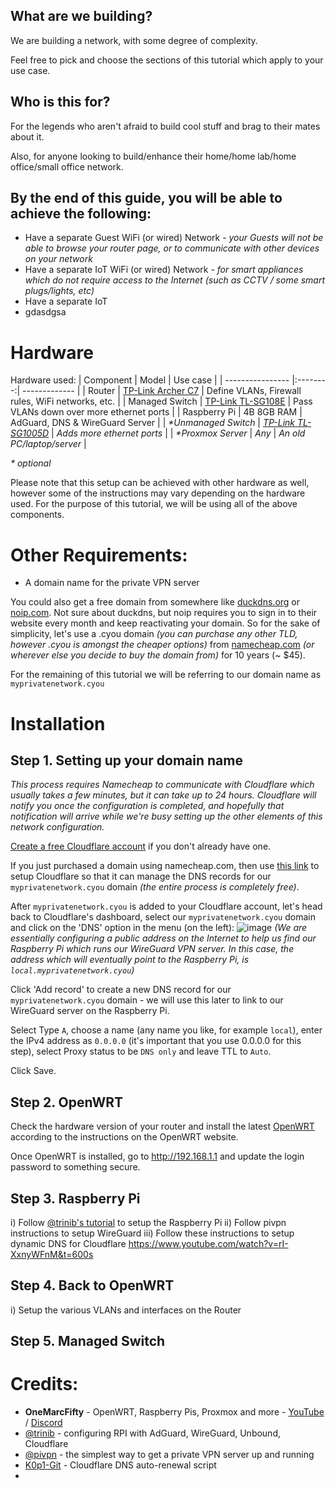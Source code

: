## What are we building?
We are building a network, with some degree of complexity.

Feel free to pick and choose the sections of this tutorial which apply to your use case.

## Who is this for?
For the legends who aren't afraid to build cool stuff and brag to their mates about it.

Also, for anyone looking to build/enhance their home/home lab/home office/small office network.

## By the end of this guide, you will be able to achieve the following:
* Have a separate Guest WiFi (or wired) Network - _your Guests will not be able to browse your router page, or to communicate with other devices on your network_
* Have a separate IoT WiFi (or wired) Network - _for smart appliances which do not require access to the Internet (such as CCTV / some smart plugs/lights, etc)_
* Have a separate IoT 
* gdasdgsa


# Hardware
Hardware used:
| Component        |  Model   | Use case      |
| ---------------- |:--------:| ------------- |
| Router           | [TP-Link Archer C7](https://www.amazon.com/TP-Link-AC1750-Smart-WiFi-Router/dp/B079JD7F7G) | Define VLANs, Firewall rules, WiFi networks, etc. |
| Managed Switch   | [TP-Link TL-SG108E](https://www.amazon.com/Ethernet-Unmanaged-Shielded-Replacement-TL-SG108E/dp/B00K4DS5KU) | Pass VLANs down over more ethernet ports |
| Raspberry Pi     | 4B 8GB RAM | AdGuard, DNS & WireGuard Server |
| _*Unmanaged Switch_ | _[TP-Link TL-SG1005D](https://www.amazon.com/TP-Link-Ethernet-Optimization-Unmanaged-TL-SG1005D/dp/B000N99BBC)_ | _Adds more ethernet ports_ |
| _*Proxmox Server_ | _Any_ | _An old PC/laptop/server_ |

_* optional_

Please note that this setup can be achieved with other hardware as well, however some of the instructions may vary depending on the hardware used. For the purpose of this tutorial, we will be using all of the above components.

# Other Requirements:
* A domain name for the private VPN server

You could also get a free domain from somewhere like [duckdns.org](https://www.duckdns.org/) or [noip.com](https://www.noip.com/). Not sure about duckdns, but noip requires you to sign in to their website every month and keep reactivating your domain. So for the sake of simplicity, let's use a .cyou domain _(you can purchase any other TLD, however .cyou is amongst the cheaper options)_ from [namecheap.com](https://www.namecheap.com/) _(or wherever else you decide to buy the domain from)_ for 10 years (~ $45).

For the remaining of this tutorial we will be referring to our domain name as `myprivatenetwork.cyou`

# Installation
## Step 1. Setting up your domain name
_This process requires Namecheap to communicate with Cloudflare which usually takes a few minutes, but it can take up to 24 hours. Cloudflare will notify you once the configuration is completed, and hopefully that notification will arrive while we're busy setting up the other elements of this network configuration._

[Create a free Cloudflare account](https://dash.cloudflare.com/sign-up) if you don't already have one.

If you just purchased a domain using namecheap.com, then use [this link](https://www.namecheap.com/support/knowledgebase/article.aspx/9607/2210/how-to-set-up-dns-records-for-your-domain-in-cloudflare-account/) to setup Cloudflare so that it can manage the DNS records for our `myprivatenetwork.cyou` domain _(the entire process is completely free)_.

After `myprivatenetwork.cyou` is added to your Cloudflare account, let's head back to Cloudflare's dashboard, select our `myprivatenetwork.cyou` domain and click on the 'DNS' option in the menu (on the left):
![image](https://user-images.githubusercontent.com/106243598/170295495-4590a37e-9af8-4dc6-a585-df73acc1c3f7.png)
_(We are essentially configuring a public address on the Internet to help us find our Raspberry Pi which runs our WireGuard VPN server. In this case, the address which will eventually point to the Raspberry Pi, is `local.myprivatenetwork.cyou`)_

Click 'Add record' to create a new DNS record for our `myprivatenetwork.cyou` domain - we will use this later to link to our WireGuard server on the Raspberry Pi.

Select Type `A`, choose a name (any name you like, for example `local`), enter the IPv4 address as `0.0.0.0` (it's important that you use 0.0.0.0 for this step), select Proxy status to be `DNS only` and leave TTL to `Auto`.  

Click Save.

## Step 2. OpenWRT
Check the hardware version of your router and install the latest [OpenWRT](https://openwrt.org/toh/tp-link/archer_c7) according to the instructions on the OpenWRT website.

Once OpenWRT is installed, go to http://192.168.1.1 and update the login password to something secure.

## Step 3. Raspberry Pi
  i) Follow [@trinib's tutorial](https://github.com/trinib/AdGuard-WireGuard-Unbound-Cloudflare) to setup the Raspberry Pi
  ii) Follow pivpn instructions to setup WireGuard
  iii) Follow these instructions to setup dynamic DNS for Cloudflare https://www.youtube.com/watch?v=rI-XxnyWFnM&t=600s
  
## Step 4. Back to OpenWRT
  i) Setup the various VLANs and interfaces on the Router

## Step 5. Managed Switch

# Credits:
* **OneMarcFifty** - OpenWRT, Raspberry Pis, Proxmox and more - [YouTube](https://www.youtube.com/c/OneMarcFifty) / [Discord](https://discord.com/invite/DXnfBUG)
* [@trinib](https://github.com/trinib) - configuring RPI with AdGuard, WireGuard, Unbound, Cloudflare
* [@pivpn](https://github.com/pivpn) - the simplest way to get a private VPN server up and running
* [K0p1-Git](https://github.com/K0p1-Git) - Cloudflare DNS auto-renewal script
* 
